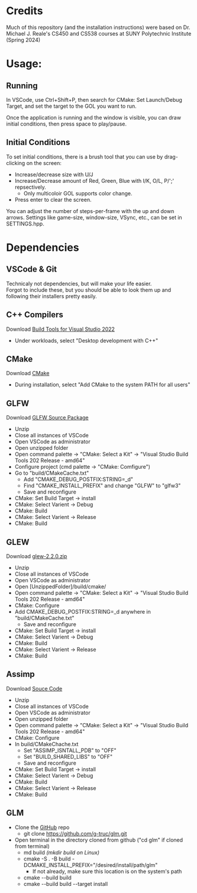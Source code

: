 # Credits
Much of this repository (and the installation instructions) were based on Dr. Michael J. Reale's CS450 and CS538 courses at SUNY Polytechnic Institute (Spring 2024)



# Usage: 
## Running
In VSCode, use Ctrl+Shift+P, then search for CMake: Set Launch/Debug Target, and set the target to the GOL you want to run. 

Once the application is running and the window is visible, you can draw initial conditions, then press space to play/pause. 

## Initial Conditions
To set initial conditions, there is a brush tool that you can use by drag-clicking on the screen:      
 - Increase/decrease size with U/J
 - Increase/Decrease amount of Red, Green, Blue with I/K, O/L, P/';' repsectively. 
   - Only multicoloir GOL supports color change. 
 - Press enter to clear the screen.  

You can adjust the number of steps-per-frame with the up and down arrows.
Settings like game-size, window-size, VSync, etc., can be set in SETTINGS.hpp. 



# Dependencies

## VSCode & Git
Technicaly not dependencies, but will make your life easier.  
Forgot to include these, but you should be able to look them up and following their installers pretty easily. 

## C++ Compilers
Download [Build Tools for Visual Studio 2022](https://aka.ms/vs/17/release/vs_BuildTools.exe)
* Under workloads, select "Desktop development with C++"


## CMake
Download [CMake](https://cmake.org/download/)
* During installation, select "Add CMake to the system PATH for all users"


## GLFW
Download [GLFW Source Package](https://www.glfw.org/download.html)
* Unzip
* Close all instances of VSCode
* Open VSCode as administrator
* Open unzipped folder
* Open command palette -> "CMake: Select a Kit" -> "Visual Studio Build Tools 202 Release - amd64"
* Configure project (cmd palette -> "CMake: Comfigure")
* Go to "build/CMakeCache.txt"
  * Add "CMAKE_DEBUG_POSTFIX:STRING=_d"
  * Find "CMAKE_INSTALL_PREFIX" and change "GLFW" to "glfw3"
  * Save and reconfigure
* CMake: Set Build Target -> install
* CMake: Select Varient -> Debug
* CMake: Build
* CMake: Select Varient -> Release
* CMake: Build


## GLEW
Download [glew-2.2.0.zip](https://github.com/nigels-com/glew/releases)
* Unzip
* Close all instances of VSCode
* Open VSCode as administrator
* Open [UnzippedFolder]/build/cmake/
* Open command palette -> "CMake: Select a Kit" -> "Visual Studio Build Tools 202 Release - amd64"
* CMake: Configure
* Add CMAKE_DEBUG_POSTFIX:STRING=_d anywhere in "build/CMakeCache.txt"
  * Save and reconfigure
* CMake: Set Build Target -> install
* CMake: Select Varient -> Debug
* CMake: Build
* CMake: Select Varient -> Release
* CMake: Build


## Assimp
Download [Souce Code](https://github.com/assimp/assimp/releases)
* Unzip
* Close all instances of VSCode
* Open VSCode as administrator
* Open unzipped folder
* Open command palette -> "CMake: Select a Kit" -> "Visual Studio Build Tools 202 Release - amd64"
* CMake: Configure
* In build/CMakeChache.txt
  * Set "ASSIMP_ISNTALL_PDB" to "OFF"
  * Set "BUILD_SHARED_LIBS" to "OFF"
  * Save and reconfigure
* CMake: Set Build Target -> install
* CMake: Select Varient -> Debug
* CMake: Build
* CMake: Select Varient -> Release
* CMake: Build


## GLM
 - Clone the [GitHub](https://github.com/g-truc/glm.git) repo
	 - git clone https://github.com/g-truc/glm.git
 - Open terminal in the directory cloned from github ("cd glm" if cloned from terminal)
	 - md build *(mkdir build on Linux)*
	 - cmake -S . -B build -DCMAKE_INSTALL_PREFIX="/desired/install/path/glm"
	 	 - If not already, make sure this location is on the system's path
	 - cmake --build build
	 - cmake --build build --target install
